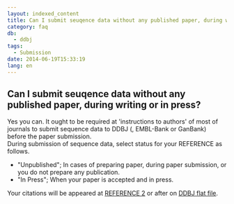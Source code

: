 ```yaml
---
layout: indexed_content
title: Can I submit seuqence data without any published paper, during writing or in press?
category: faq
db:
  - ddbj
tags: 
  - Submission
date: 2014-06-19T15:33:19
lang: en
---
```


## Can I submit seuqence data without any published paper, during writing or in press?

<p>Yes you can. It ought to be required at 'instructions to authors' of most of journals to submit sequence data to DDBJ (, EMBL-Bank or GanBank) before the paper submission. <br>During submission of sequence data, select status for your REFERENCE as follows. </p>
<ul>
  <li>"Unpublished"; In cases of preparing paper, during paper submission, or you do not prepare any publication. </li>
  <li>"In Press"; When your paper is accepted and in press. </li>
</ul>
<p>Your citations will be appeared at <a href="/ddbj/flat-file-e.html#Reference2B">REFERENCE 2</a> or after on <a href="/ddbj/flat-file-e.html">DDBJ flat file</a>. </p>

